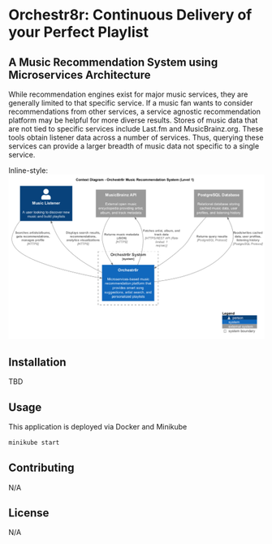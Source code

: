 # Orchestr8r: Continuous Delivery of your Perfect Playlist
## A Music Recommendation System using Microservices Architecture

While recommendation engines exist for major music services, they are generally limited to that specific service. If a music fan wants to consider recommendations from other services, a service agnostic recommendation platform may be helpful for more diverse results. Stores of music data that are not tied to specific services include Last.fm and MusicBrainz.org. These tools obtain listener data across a number of services. Thus, querying these services can provide a larger breadth of music data not specific to a single service.


Inline-style: 
![alt text](https://github.com/RobotCosmonaut/musicbrainz-app/blob/main/structural_views/1%20-%20Context/Context_Diagram.png "Context Diagram")

## Installation
TBD


## Usage
This application is deployed via Docker and Minikube

```bash
minikube start
```

## Contributing
N/A


## License
N/A
